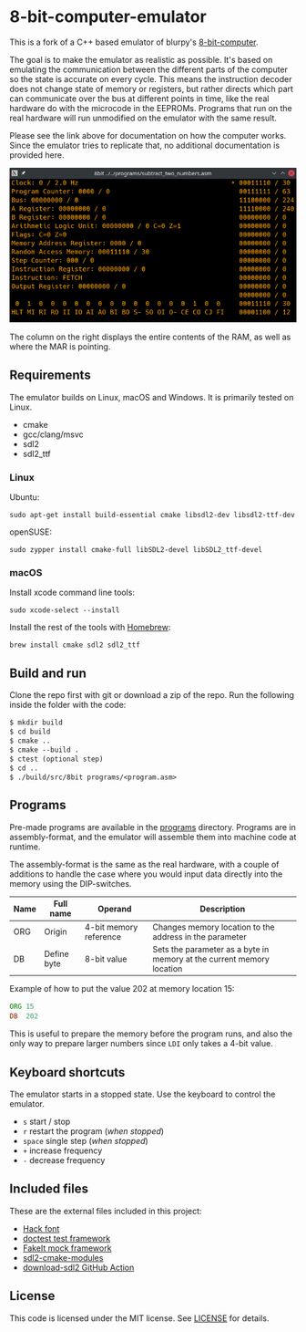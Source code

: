 # 8-bit-computer-emulator

This is a fork of a C++ based emulator of blurpy's [8-bit-computer](https://github.com/blurpy/8-bit-computer).

The goal is to make the emulator as realistic as possible. It's based on emulating the communication between the different parts of the computer so the state is accurate on every cycle. This means the instruction decoder does not change state of memory or registers, but rather directs which part can communicate over the bus at different points in time, like the real hardware do with the microcode in the EEPROMs. Programs that run on the real hardware will run unmodified on the emulator with the same result.

Please see the link above for documentation on how the computer works. Since the emulator tries to replicate that, no additional documentation is provided here.

![Animation of emulator](resources/emulator-animation-subtract.gif)

The column on the right displays the entire contents of the RAM, as well as where the MAR is pointing.


## Requirements

The emulator builds on Linux, macOS and Windows. It is primarily tested on Linux.

* cmake
* gcc/clang/msvc
* sdl2
* sdl2_ttf


### Linux

Ubuntu:

```
sudo apt-get install build-essential cmake libsdl2-dev libsdl2-ttf-dev
```

openSUSE:

```
sudo zypper install cmake-full libSDL2-devel libSDL2_ttf-devel
```


### macOS

Install xcode command line tools:

```
sudo xcode-select --install
```

Install the rest of the tools with [Homebrew](https://brew.sh/):

```
brew install cmake sdl2 sdl2_ttf
```


## Build and run

Clone the repo first with git or download a zip of the repo. Run the following inside the folder with the code:

```
$ mkdir build
$ cd build
$ cmake ..
$ cmake --build .
$ ctest (optional step)
$ cd ..
$ ./build/src/8bit programs/<program.asm>
```


## Programs

Pre-made programs are available in the [programs](programs) directory. Programs are in assembly-format, and the emulator will assemble them into machine code at runtime.

The assembly-format is the same as the real hardware, with a couple of additions to handle the case where you would input data directly into the memory using the DIP-switches.

|Name|Full name|Operand|Description|
|----|---------|-------|-----------|
|ORG|Origin|4-bit memory reference|Changes memory location to the address in the parameter| 
|DB|Define byte|8-bit value|Sets the parameter as a byte in memory at the current memory location|

Example of how to put the value 202 at memory location 15:

```asm
ORG 15
DB  202
```

This is useful to prepare the memory before the program runs, and also the only way to prepare larger numbers since `LDI` only takes a 4-bit value. 


## Keyboard shortcuts

The emulator starts in a stopped state. Use the keyboard to control the emulator.

* `s` start / stop
* `r` restart the program (_when stopped_)
* `space` single step (_when stopped_)
* `+` increase frequency
* `-` decrease frequency


## Included files

These are the external files included in this project:

* [Hack font](https://github.com/source-foundry/Hack)
* [doctest test framework](https://github.com/onqtam/doctest/)
* [FakeIt mock framework](https://github.com/eranpeer/FakeIt)
* [sdl2-cmake-modules](https://github.com/aminosbh/sdl2-cmake-modules)
* [download-sdl2 GitHub Action](https://github.com/albin-johansson/download-sdl2)


## License

This code is licensed under the MIT license. See [LICENSE](LICENSE) for details.
